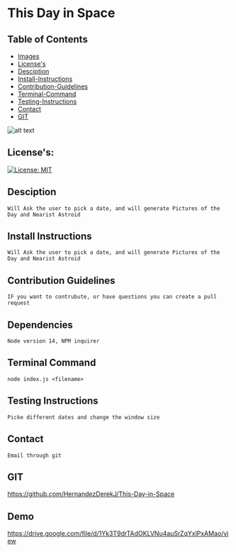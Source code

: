 
  # This Day in Space

  ## Table of Contents
  - [Images](####Images)
  - [License's](####License's)
  - [Desciption](####Desciption)
  - [Install-Instructions](####Install-Instructions)
  - [Contribution-Guidelines](####Contribution-Guidelines)
  - [Terminal-Command](####Terminal-Command)
  - [Testing-Instructions](####Testing-Instructions)  
  - [Contact](####Contact)
  - [GIT](####GIT)

  ![alt text](assets/screenshotProject1.png)

  ## License's: 
  [![License: MIT](https://img.shields.io/badge/License-MIT-yellow.svg)](https://opensource.org/licenses/MIT)
  ## Desciption 

    Will Ask the user to pick a date, and will generate Pictures of the Day and Nearist Astroid

  ## Install Instructions
    
    Will Ask the user to pick a date, and will generate Pictures of the Day and Nearist Astroid
  
  ## Contribution Guidelines

    IF you want to contrubute, or have questions you can create a pull request

  ## Dependencies
    
    Node version 14, NPM inquirer
  
  ## Terminal Command
  
    node index.js <filename>
  
  ## Testing Instructions
  
    Picke different dates and change the window size 

  ## Contact
  
    Email through git

  ## GIT

  https://github.com/HernandezDerekJ/This-Day-in-Space

  ## Demo

  https://drive.google.com/file/d/1Yk3T9drTAdOKLVNu4auSrZqYxlPxAMao/view


